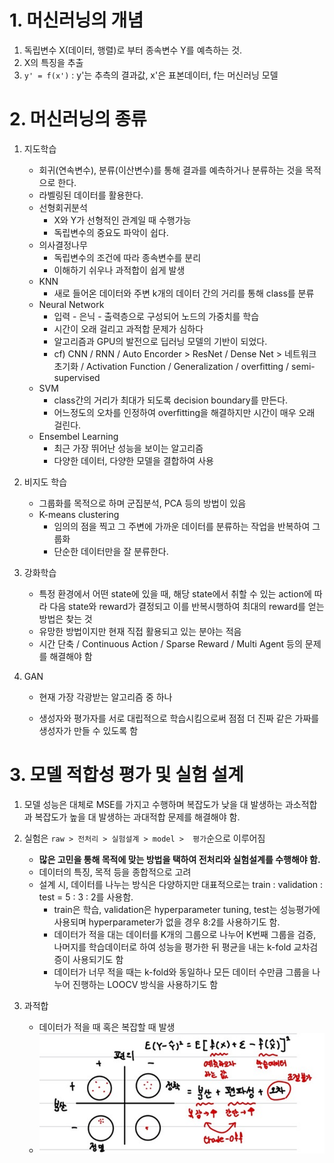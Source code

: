 # 1. 머신러닝의 개념

1. 독립변수 X(데이터, 행렬)로 부터 종속변수 Y를 예측하는 것. 
2. X의 특징을 추출
3. `y' = f(x')` : y'는 추측의 결과값, x'은 표본데이터, f는 머신러닝 모델



# 2. 머신러닝의 종류

1. 지도학습
   - 회귀(연속변수), 분류(이산변수)를 통해 결과를 예측하거나 분류하는 것을 목적으로 한다.
   - 라벨링된 데이터를 활용한다.
   - 선형회귀분석
     - X와 Y가 선형적인 관계일 때 수행가능
     - 독립변수의 중요도 파악이 쉽다.
   - 의사결정나무
     - 독립변수의 조건에 따라 종속변수를 분리
     - 이해하기 쉬우나 과적합이 쉽게 발생
   - KNN
     - 새로 들어온 데이터와 주변 k개의 데이터 간의 거리를 통해 class를 분류
   - Neural Network
     - 입력 - 은닉 - 출력층으로 구성되어 노드의 가중치를 학습
     - 시간이 오래 걸리고 과적합 문제가 심하다
     - 알고리즘과 GPU의 발전으로 딥러닝 모델의 기반이 되었다.
     - cf) CNN / RNN / Auto Encorder > ResNet / Dense Net > 네트워크 초기화 / Activation Function / Generalization / overfitting / semi-supervised
   - SVM
     - class간의 거리가 최대가 되도록 decision boundary를 만든다.
     - 어느정도의 오차를 인정하여 overfitting을 해결하지만 시간이 매우 오래 걸린다.
   - Ensembel Learning
     - 최근 가장 뛰어난 성능을 보이는 알고리즘
     - 다양한 데이터, 다양한 모델을 결합하여 사용
2. 비지도 학습
   - 그룹화를 목적으로 하며 군집분석, PCA 등의 방법이 있음
   - K-means clustering
     - 임의의 점을 찍고 그 주변에 가까운 데이터를 분류하는 작업을 반복하여 그룹화
     - 단순한 데이터만을 잘 분류한다.
3. 강화학습
   - 특정 환경에서 어떤 state에 있을 때, 해당 state에서 취할 수 있는 action에 따라 다음 state와 reward가 결정되고 이를 반복시행하여 최대의 reward를 얻는 방법은 찾는 것
   - 유망한 방법이지만 현재 직접 활용되고 있는 분야는 적음
   - 시간 단축 / Continuous Action / Sparse Reward / Multi Agent 등의 문제를 해결해야 함

4. GAN

   - 현재 가장 각광받는 알고리즘 중 하나

   - 생성자와 평가자를 서로 대립적으로 학습시킴으로써 점점 더 진짜 같은 가짜를 생성자가 만들 수 있도록 함 

     

# 3. 모델 적합성 평가 및 실험 설계

1. 모델 성능은 대체로 MSE를 가지고 수행하며 복잡도가 낮을 대 발생하는 과소적합과 복잡도가 높을 대 발생하는 과대적합 문제를 해결해야 함.
2. 실험은 `raw > 전처리 > 실험설계 > model >  평가`순으로 이루어짐
   - **많은 고민을 통해 목적에 맞는 방법을 택하여 전처리와 실험설계를 수행해야 함.**
   - 데이터의 특징, 목적 등을 종합적으로 고려
   - 설계 시, 데이터를 나누는 방식은 다양하지만 대표적으로는 train : validation : test = 5 : 3 : 2를 사용함.
     - train은 학습, validation은 hyperparameter tuning, test는 성능평가에 사용되며 hyperparameter가 없을 경우 8:2를 사용하기도 함.
     - 데이터가 적을 대는 데이터를 K개의 그룹으로 나누어 K번째 그룹을 검증, 나머지를 학습데이터로 하여 성능을 평가한 뒤 평균을 내는 k-fold 교차검증이 사용되기도 함
     - 데이터가 너무 적을 때는 k-fold와 동일하나 모든 데이터 수만큼 그룹을 나누어 진행하는 LOOCV 방식을 사용하기도 함

3. 과적합
   - 데이터가 적을 때 혹은 복잡할 때 발생
   - ![image-20220702144448856](study.assets/image-20220702144448856.png)